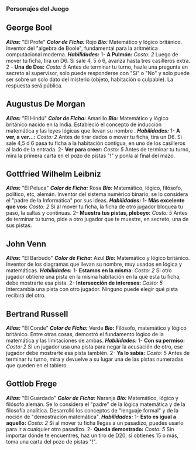 ### Personajes del Juego

## George Bool
***Alias:*** "El Profe"
***Color de Ficha:*** Rojo
***Bio:*** Matemático y lógico británico. Inventor del "algebra de Boole", fundamental para la aritmética computacional moderna.
***Habilidades:***
1- **A Pulmón:**  *Costo: 2* Luego de mover tu ficha, tira un D6. Si sale 4, 5 ó 6, avanza hasta tres casilleros extra.
2 - **Una de Dos:** *Costo: 5* Antes de terminar tu turno, hazle una pregunta en secreto al supervisor, solo puede responderse con "Si" o "No" y solo puede ser sobre un solo dato del misterio (objeto, habitación o culpable). La respuesta será pública.

## Augustus De Morgan
***Alias:*** "El Hindú"
***Color de Ficha:*** Amarillo
***Bio:*** Matemático y lógico británico nacido en la India. Estableció el concepto de inducción matemática y las leyes lógicas que llevan su nombre .
***Habilidades:***
1- **A ver, a ver...:** *Costo: 2* Antes de tirar dados o mover tu ficha, tira un D6. Si sale 4,5 ó 6 pasa tu ficha a la habitación contigua, en uno de los casilleros al lado de la entrada.
2- **Ver para creer:** *Costo: 5* Antes de terminar tu turno, mira la primera carta en el pozo de pistas "!" y ponla al final del mazo.

## Gottfried Wilhelm Leibniz
***Alias:*** "El Peluca"
***Color de Ficha:*** Rosa
***Bio:*** Matemático, lógico, filósofo, político, etc, alemán. Inventor del sistema numérico binario, se lo considera el "padre de la Informática" por sus ideas.
***Habilidades:***
1- **Más excelente que vos:** *Costo: 2* Si al mover tu ficha, la ficha de otro jugador bloquea tu paso, la saltas y continuas.
2- **Muestra tus pistas, plebeyo:** *Costo: 5* Antes de terminar tu turno, pide a otro jugador que te muestre, en secreto, una de sus pistas.

## John Venn
***Alias:*** "El Barbudo"
***Color de Ficha:*** Azul
***Bio:*** Matemático y lógico británico. Inventor de los diagramas que llevan su nombre, muy usados en lógica y matemáticas.
***Habilidades:***
1- **Estamos en la misma:** *Costo: 2* Si otro jugador obtiene una pista en la misma habitación en la que esta tu ficha, debe mostrarte esa pista.
2- **Intersección de intereses:** *Costo: 5* Intercambia una pista con otro jugador. Ninguno puede elegir qué pista recibirá del otro.

## Bertrand Russell
***Alias:*** "El Conde"
***Color de Ficha:*** Verde
***Bio:*** Filósofo, matemático y lógico británico. Entre otras cosas, demostró el fundamento lógico de la matemática y las limitaciones de ambas.
***Habilidades:***
1- **Con su permiso:** *Costo: 2* Si un jugador usa una pista para negar la acusación de otro, ese jugador debe mostrarte esa pista también.
2- **Ya lo sabía:** *Costo: 5* Antes de terminar tu turno, mira y devuelve a su lugar una de las pistas numeradas que queden en el tablero.

## Gottlob Frege
***Alias:*** "El Guardado"
***Color de Ficha:*** Naranja
***Bio:***  Matemático, lógico y filósofo alemán. Se lo considera el "padre" de la lógica matemática y de la filosofía analítica. Desarrolló los conceptos de "lenguaje formal" y de la noción de "demostración matemática".
***Habilidades:***
1- **Esto es igual a aquello:** *Costo: 2* Si al mover tu ficha llegas a un pasadizo, puedes usarlo para ir a cualquier otro pasadizo.
2- **Queda demostrado:** *Costo: 5* Sin importar dónde te encuentres, haz un tiro de D20, si obtienes 15 o más, toma una carta del pozo de pistas "!".